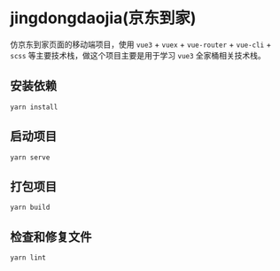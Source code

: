 # jingdongdaojia(京东到家)

仿京东到家页面的移动端项目，使用 `vue3` + `vuex` + `vue-router` + `vue-cli`  + `scss` 等主要技术栈，做这个项目主要是用于学习 `vue3` 全家桶相关技术栈。

## 安装依赖

```
yarn install
```

## 启动项目
```
yarn serve
```

## 打包项目
```
yarn build
```

## 检查和修复文件

```
yarn lint
```

